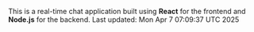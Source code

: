 This is a real-time chat application built using **React** for the frontend and **Node.js** for the backend.
Last updated: Mon Apr  7 07:09:37 UTC 2025
